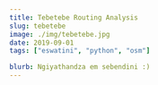 ```yaml
---
title: Tebetebe Routing Analysis
slug: tebetebe
image: ./img/tebetebe.jpg
date: 2019-09-01
tags: ["eswatini", "python", "osm"]

blurb: Ngiyathandza em sebendini :)
---
```

